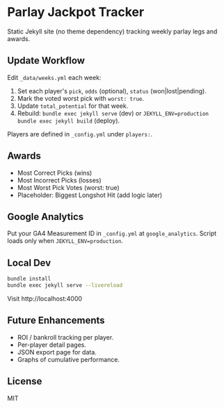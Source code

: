 # Parlay Jackpot Tracker

Static Jekyll site (no theme dependency) tracking weekly parlay legs and awards.

## Update Workflow
Edit `_data/weeks.yml` each week:
1. Set each player's `pick`, `odds` (optional), `status` (won|lost|pending).
2. Mark the voted worst pick with `worst: true`.
3. Update `total_potential` for that week.
4. Rebuild: `bundle exec jekyll serve` (dev) or `JEKYLL_ENV=production bundle exec jekyll build` (deploy).

Players are defined in `_config.yml` under `players:`.

## Awards
- Most Correct Picks (wins)
- Most Incorrect Picks (losses)
- Most Worst Pick Votes (worst: true)
- Placeholder: Biggest Longshot Hit (add logic later)

## Google Analytics
Put your GA4 Measurement ID in `_config.yml` at `google_analytics`. Script loads only when `JEKYLL_ENV=production`.

## Local Dev
```bash
bundle install
bundle exec jekyll serve --livereload
```
Visit http://localhost:4000

## Future Enhancements
- ROI / bankroll tracking per player.
- Per-player detail pages.
- JSON export page for data.
- Graphs of cumulative performance.

## License
MIT
